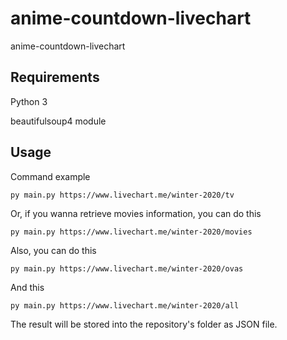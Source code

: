 # anime-countdown-livechart

anime-countdown-livechart

## Requirements

Python 3

beautifulsoup4 module

## Usage

Command example
```
py main.py https://www.livechart.me/winter-2020/tv
```

Or, if you wanna retrieve movies information, you can do this
```
py main.py https://www.livechart.me/winter-2020/movies
```

Also, you can do this
```
py main.py https://www.livechart.me/winter-2020/ovas
```

And this
```
py main.py https://www.livechart.me/winter-2020/all
```

The result will be stored into the repository's folder as JSON file.
